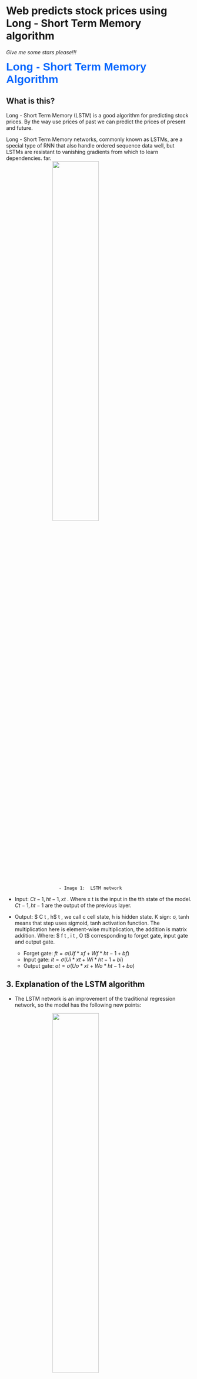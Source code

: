 # Web predicts stock prices using Long - Short Term Memory algorithm

*Give me some stars please!!!*

<div class="title">Long - Short Term Memory Algorithm</div>

## What is this?
Long - Short Term Memory (LSTM) is a good algorithm for predicting stock prices. By the way use prices of past we can predict the prices of present and future.



Long - Short Term Memory networks, commonly known as LSTMs, are a special type of RNN that also handle ordered sequence data well, but LSTMs are resistant to vanishing gradients from which to learn dependencies. far.
<image src = "source/a.png" class = "smallimg"></image>

						- Image 1:  LSTM network 


-	Input: $C t-1 , h t-1 , x t$ . Where x t is the input in the tth state of the model. $C t-1 , h t-1$ are the output of the previous layer.

-	Output: $ C t , h$ t , we call c cell state, h is hidden state. K sign: σ, tanh means that step uses sigmoid, tanh activation function. The multiplication here is element-wise multiplication, the addition is matrix addition. Where: $ f t , i t , O t$ corresponding to forget gate, input gate and output gate.
	-	Forget gate: $f t = σ(U f * x f + W f * h t -1 + b f )$
	-	Input gate: $i t = σ(U i * x t +W i * h t-1 + b i )$
	-	Output gate: $o t = σ (U o * x t + W o * h t-1 + b o )$

## 3. Explanation of the LSTM algorithm

- The LSTM network is an improvement of the traditional regression network, so the model has the following new points:

<image src = "source/c.png" class = "smallimg"></image>

						- Image 2:Cell state 

Cell state is the horizontal line that runs through the top of the diagram, like a carousel , the memory of an LSTM network . It runs through the entire chain, with only a small linear number of interactions LSTMs are capable of removing or adding information to the cell state, which is carefully regulated by structures called gates.
Portals are an optional way to pass information. They use sigmoid and tanh activation functions. An LSTM has three ports, for protection and control of cell state.

a.	Forget gate:

<image src = "source/c2.png" class = "smallimg"></image>

						- Image 3: Forget gate

-	Forget gate : t does not pass through the sigmod layer to make informed decisions about whether to enter the cell state. h value t-1 and x t passing through the sigmod class yields a value between 0 and 1 for each cell state.

-	The sigmoid class outputs numbers from 0 to 1, describing the throughput of each component. A value of 0 means "nothing through", while a value of one means "let everything pass!"

<image src = "source/c3.png" class = "smallimg"></image>

b.	Input gate: 

<image src = "source/c4.png" class = "smallimg"></image>
	
						- Image 4: Input gate

-	Input gate : q determines the new information to be stored in the cell state. Consists of two parts: The sigmod class that decides which values are updated and a tanh class that holds new values that can be added to the cell state .

<image src = "source/c5.png" class = "smallimg"></image>

 
-	Finally combine the above two to create a new value to update the cell state.

<image src = "source/c6.png" class = "smallimg"></image>

 
-	Next we update the old cell state C t-1 with C t . Multiply f t forget information to forget and add new values

<image src = "source/c7.png" class = "smallimg"></image>
 
c.	Output gate: 

<image src = "source/c8.png" class = "smallimg"></image>
 
						- Image 5: Output gate

-	Output gate: q decides what information will be approved. First, we run a sigmoid class, which determines what part of the cell state we should output. Then we set the cell state via tanh function (push the value to range from -1 to 1).

<image src = "source/c9.png" class = "smallimg"></image>
 

-	Finally multiply by the output of the sigmoid gate to get the necessary information.

<image src = "source/c10.png" class = "smallimg"></image>
							

<div class="title">Application to stock prediction problem </div>

## 1.	Get data

-	Data is downloaded from yahoo finance
-	From the downloaded dataset we extract the data field that we will use to train
-	After getting the required data, we divide the data into 2 datasets: Data_train and Data_test
	+	Data_train will be used by us in training to create Model
	+	Data_test will be used in evaluating Model

<image src = "source/i.png" class = "smallimg"></image>

						- Image 1: Data
- The dataset is taken from the finance.yahoo.com package . The information about the stock exchange from March 8, 2010 to October 31, 2021 includes 2795 lines and 7 columns. Data fields:

<image src = "source/ii.png" class = "smallimg"></image>
							
						- Image 2: Data Netflix stock 
## 2.	Data processing

-	Here, we use the MinMaxScaler function of scikit learn library and scale the data set to numbers in the range (0, 1) to put into the neural network.
## 3. Building LSTM neuron model

- As a first step, we need to instantiate the Sequential class. Sequential is a model where layers are stacked linearly
The model class of the problem includes the LSTM, Dropout, and Dense classes .
Above we add 3 consecutive LSTM layers, and every 1 layer is 1 dropout 0.3 . Finally, we pass a Dense layer with 1-dimensional output.
 
<image src = "source/i1.png" class = "smallimg"></image>
	
						- Image 3: LSTM neural network 
## 4. Experimental results:

- Accuracy of the model on stock Facebook account:

<image src = "source/i4.png" class = "smallimg"></image>
				
	- Image 4: The chart shows the predicted and actual Facebook shares in the 	period of 2020 - 2021

+	MSE = 47.55213519067378
+	MAE = 5.282921711782391
+	Max = 23.76751708984375
+	M in = 0.061798095703125

The value of Facebook votes tends to increase, from the chart above we can see that the prediction line matches the actual line, the average sum of squares is about 47.55 , the average price difference is low at dollar 5.28 , the price difference is high. approx. 23.7 7 dollar, lowest 0.06 dollar
=> Good predictive model.

<div class="title">The way use website </div>

__1. User interface__


<image src = "source/1.png" class = "center"></image>

			- Image 1: User interface
<br/>
<br/>

__2. Select: __Stocks__, __Field stocks__.__

- To predict price stock you need to input the name of stock and the number of days you want to predict

<image src = "source/2.png" class = "smallimg"></image>

						Image 2: Select stocks and field stocks

__3. Choose day to predict: DayBegin, DayEnd__

<image src = "source/4.png" atl="chosse stock and Field" class = "smallimg"></image>
			
							Image 3: Select stocks and field stocks


__4. Predict stock price__
-	Output: Stock price

<image src = "source/5.png" class = "smallimg"></image>
								
							Image 4: Predict stock price

<div class ="title">How to install project</div>

<h2>Library required</h2>

- [Numpy](https://www.numpy.org/) =  1.21.5
- [Pandas](https://pandas.pydata.org/) = 1.3.5
- [Matplotlib](https://matplotlib.org/) = 3.3.4
- [Streamlit](https://streamlit.io/) = 1.0.0
- [tensorflow](https://www.tensorflow.org/) = 2.7.0
- skikit-learn  = 1.0 
- Yfinance = 0.1.64
 
<h2> Run tutorial </h2>

<image src="source/6.png" class = "center"> </image>
			
							- run web in terminal

<div class="title">Conclusion and comments </div>

- After running the experiment for each stock code, the model gives results with different accuracy. Details for stock code Amazon, Google , T esla : actual price and predicted price are different. Many prediction models are not good, affecting the quality of the transaction, but can predict the up or down trend of stocks. promissory note. As for the code Facebook and Apple , the predicted price is quite similar to the actual price . 

- However, in reality, the stock market depends not only on numbers but also on political factors, domestic and global economic contexts, unexpected shocks (Covid-19 and natural disasters). disaster, crop failure,...), the company's financial performance, etc.

- In addition, the prediction accuracy is still lacking because the LSTM network still has many disadvantages such as: Information must be processed sequentially, only learning information from previous states, cannot learn information. distant due to vanishing gradient.

- Ways to improve and develop direction : add data, add features ( Quarterly profit , Income from service activities, Other operating expenses, General and administrative expenses, ...). Research using algorithms to overcome the disadvantages of LSTM networks .

<div class="title">References </div>


	1.https://en.wikipedia.org/wiki/Average_Average_Number_Available
	Accessed December 20, 2021 Wikipedia
	2. https://ndquy.github.io/posts/cac-phuong-phap-scaling/
	accessed on December 28, 2021 ndquy blog
	3. https://medium.com/analytics-vidhya/long-short-term-memory-networks-23119598b66b
	accessed on December 28, 2021 Author Vinithavn – medium.com
	4. https://medium.com/@asmello/introduction-to-model-evaluation-part-1-regression-and-classification-metrics-e75179d01db
	accessed on December 28, 2021 Author André Mello – medium.com
	5. https://nttuan8.com/bai-14-long-short-term-memory-lstm/
	accessed on 1/12/2021 Author Nguyen Thanh Tuan
	6. https://nttuan8.com/bai-13-recurrent-neural-network/	
	accessed on 1/12/2021 Author Nguyen Thanh Tuan
	7. https://www.kaggle.com/towarddatascience/sample-code?fbclid=IwAR3St8P2IhS6r18Oso18_PYLObLjH03lIUYoFusasFMR0tOKHM4_i0xv2As
	accessed 12/27/2021 – Kaggle
	8. https://viblo.asia/p/optimizer-hieu-sau-ve-cac-thuat-toan-toi-uu-gdsgdadam-Qbq5QQ9E5D8
	accessed on December 27, 2021 – Author Tran Trung Truc
	9. https://streamlit.io
	accessed 12/15/2021 – Streamlit
	10. https://blog.mlreview.com/understanding-lstm-and-its-diagrams-37e2f46f1714
	accessed 12/15/2021 – Author Shi Yan
	11. https://stanford.edu/~shervine/l/en/teaching/cs-230/cheatsheet-recurrent-neural-networks
	accessed 12/15/2021 - Author Shervine Amidi
	12. https://medium.datadriveninvestor.com/how-do-lstm-networks-solve-the-problem-of-vanishing-gradients-a6784971a577
	accessed 12/15/2021 - Author Nir Arbel
	13. https://dominhhai.github.io/vi/2018/04/nn-bp
	accessed 11/28/2021- Hai's Blog


# License
Any questions? Feel free to contact me at: vothuongtruongnhon2002@gmail.com



<style>
	/* center */
	.center {
		display: block;
		margin-left: auto;
		margin-right: auto;
		width: 500px;
		height: 250px;
	}
	.title{
		color: #0066ff;
		font-size: 30px;
		font-weight: bold;
		font-family: "Helvetica"
	}
	.smallimg{
		display: block;
		margin-left: auto;
		margin-right: auto;
		width: 50%;
		height: 50%;
	}
</style>